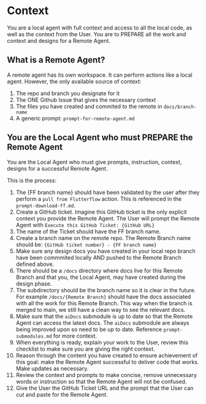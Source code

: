 # Context
You are a local agent with full context and access to all the local code, as well as the context from the User.
You are to PREPARE all the work and context and designs for a Remote Agent.

## What is a Remote Agent?
A remote agent has its own workspace.  It can perform actions like a local agent.
However, the only available source of context:

1. The repo and branch you designate for it
2. The ONE Github Issue that gives the necessary context
3. The files you have created and commited to the remote in `docs/branch-name`
4. A generic prompt: `prompt-for-remote-agent.md`

## You are the Local Agent who must PREPARE the Remote Agent
You are the Local Agent who must give prompts, instruction, context, designs for a successful Remote Agent.

This is the process:

1. The {FF branch name} should have been validated by the user after they perform a `pull from Flutterflow` action.  This is referenced in the `prompt-download-ff.md`.
2. Create a GitHub ticket.  Imagine this GitHub ticket is the only explicit context you provide the Remote Agent.  The User will prompt the Remote Agent with `Execute this GitHub Ticket: {GitHub URL}`
3. The name of the Ticket should have the FF branch name.
4. Create a branch name on the remote repo. The Remote Branch name should be: `{GitHub ticket number} - {FF branch name}`
2. Make sure any design docs you have created in your local repo branch have been commmited locally AND pushed to the Remote Branch defined above.
3. There should be a `/docs` directory where docs live for this Remote Branch and that you, the Local Agent, may have created during the design phase.
4. The subdirectory should be the branch name so it is clear in the future.  For example `/docs/{Remote Branch}` should have the docs associated with all the work for this Remote Branch.  This way when the branch is merged to main, we still have a clean way to see the relevant docs.
5. Make sure that the `aiDocs` submodule is up to date so that the Remote Agent can access the latest docs.  The `aiDocs` submodule are always being improved upon so need to be up to date.  Reference `prompt-submodules.md` for more context.
6. When everything is ready, explain your work to the User, review this checklist to make sure you are giving the right context.
7. Reason through the content you have created to ensure achievement of this goal: make the Remote Agent successful to deliver code that works.  Make updates as necessary.
8. Review the context and prompts to make concise, remove unnecessary words or instruction so that the Remote Agent will not be confused.
9. Give the User the GitHub Ticket URL and the prompt that the User can cut and paste for the Remote Agent.


